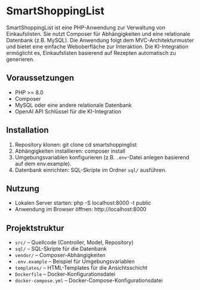 # SmartShoppingList

SmartShoppingList ist eine PHP-Anwendung zur Verwaltung von Einkaufslisten. Sie nutzt Composer für Abhängigkeiten und eine relationale Datenbank (z\.B\. MySQL).
Die Anwendung folgt dem MVC-Architekturmuster und bietet eine einfache Weboberfläche zur Interaktion. Die KI-Integration ermöglicht es, Einkaufslisten basierend auf Rezepten automatisch zu generieren.

## Voraussetzungen

- PHP >= 8.0
- Composer
- MySQL oder eine andere relationale Datenbank
- OpenAI API Schlüssel für die KI-Integration

## Installation

1. Repository klonen: git clone <REPO-URL> cd smartshoppinglist
2. Abhängigkeiten installieren: composer install
3. Umgebungsvariablen konfigurieren (z\.B\. `.env`-Datei anlegen basierend auf dem env.example).
4. Datenbank einrichten: SQL-Skripte im Ordner `sql/` ausführen.


## Nutzung

- Lokalen Server starten: php -S localhost:8000 -t public
- Anwendung im Browser öffnen: http://localhost:8000

## Projektstruktur

- `src/` – Quellcode (Controller, Model, Repository)
- `sql/` – SQL-Skripte für die Datenbank
- `vendor/` – Composer-Abhängigkeiten
- `.env.example` – Beispiel für Umgebungsvariablen
- `templates/` – HTML-Templates für die Ansichtsschicht
- `Dockerfile` – Docker-Konfigurationsdatei
- `docker-compose.yml` – Docker-Compose-Konfigurationsdatei
